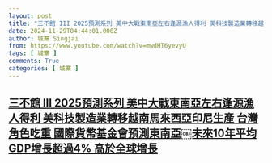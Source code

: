 ```yaml
---
layout: post
title: "三不館 III 2025預測系列 美中大戰東南亞左右逢源漁人得利 美科技製造業轉移越南馬來西亞印尼生產 台灣角色吃重 國際貨幣基金會預測東南亞￼未來10年平均GDP增長超過4% 高於全球增長"
date: 2024-11-29T04:44:01.000Z
author: 城寨 Singjai
from: https://www.youtube.com/watch?v=mwdHT6yevyU
tags: [ 城寨 ]
comments: True
categories: [ 城寨 ]
---
```

<!--1732855441000-->
[三不館 III 2025預測系列 美中大戰東南亞左右逢源漁人得利 美科技製造業轉移越南馬來西亞印尼生產 台灣角色吃重 國際貨幣基金會預測東南亞￼未來10年平均GDP增長超過4% 高於全球增長](https://www.youtube.com/watch?v=mwdHT6yevyU)
------

<div>

</div>
